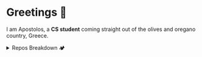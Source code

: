 # Greetings 🍃

I am Apostolos, a **CS student** coming straight out of the olives and oregano country, Greece. 

<details>
  <summary>Repos Breakdown 🏕️</summary> 

#### Tools 🌹
- <a href="https://mokkup.netlify.app/" target="_blank">Mokkup</a> -  An image glow up application written in **React**, for social media or your portfolio.  
- <a href="https://github.com/Kalovelo/greek-name-declension.js" target="_blank">greek-name-declension.js</a> -  A 0 dep JS package for 
displaying Gree k names in the correct declension.

  
#### Jamstack 🌻
- <a href="https://github.com/Kalovelo/feels-like-home" target="_blank">Feels like home</a> - My personal website using **Gatsby**
- <a href="https://github.com/Kalovelo/colourful-presentation" target="_blank"> A Colourful Presentation </a> -  The **Gatsby** front-end of of the colourful presentation website using **Strapi** as a headless CMS
  
  
  

#### Machine Learning 🌳
- <a href="https://github.com/Kalovelo/pneumonia-detection-kaggle" target="_blank"> Pneumonia Detection </a> - A jupyter notebook and a winner submission of an in-class **Kaggle** competition 

#### WordPress ✿
- <a href="https://github.com/Kalovelo/woocommerce-discount-except-most-expensive-or-cheapest-product" target="_blank">Woocommerce discount except most expensive or cheapest product </a> - A name-explanatory **Woocommerce plugin**

#### Group Projects ⛰️
- <a href="https://github.com/TricoreGr/freebieverse" target="_blank"> Freebieverse </a> - **Django** content aggregator website showing all the limited FREE deals  
- <a href="https://github.com/TricoreGr/CAH" target="_blank"> CAH </a> - **Vue / Flask / Socket.io** online game based on the famous Cards Against Humanity ice-breaker

#### Other 🍀
- <a href="https://github.com/Kalovelo/biznames" target="_blank">Biznames </a> - Business Username Generator for **Active Directory**. Used for HTB challenges  
- <a href="https://github.com/Kalovelo/blender-cottage-scene" target="_blank">Blender Cottage Scene (Assignment) </a> - A **Blender** animation scene   
- <a href="https://github.com/Kalovelo/biznames" target="_blank">CrashPP (Assignment) </a> - **Unity** & Vuforia AR mobile application  
</details>

